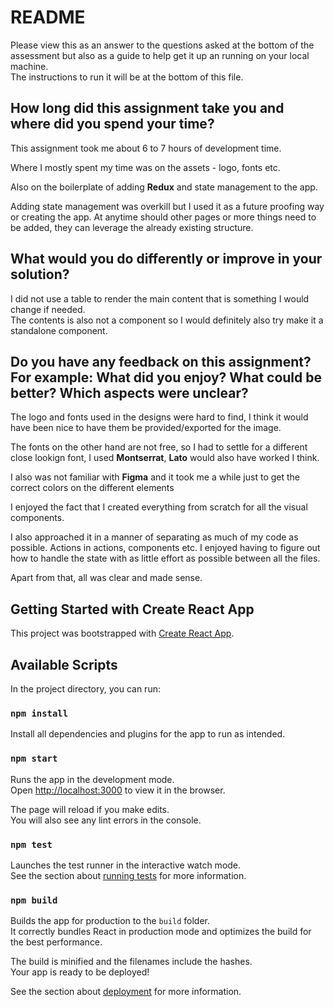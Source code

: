 # README

Please view this as an answer to the questions asked at the bottom of the assessment but also as a guide to help get it up an running on your local machine.\
The instructions to run it will be at the bottom of this file.

## How long did this assignment take you and where did you spend your time?

This assignment took me about 6 to 7 hours of development time.

Where I mostly spent my time was on the assets - logo, fonts etc.

Also on the boilerplate of adding **Redux** and state management to the app.

Adding state management was overkill but I used it as a future proofing way or creating the app. At anytime should other pages or more things need to be added, they can leverage the already existing structure.

## What would you do differently or improve in your solution?

I did not use a table to render the main content that is something I would change if needed.\
The contents is also not a component so I would definitely also try make it a standalone component.

## Do you have any feedback on this assignment? For example: What did you enjoy? What could be better? Which aspects were unclear?

The logo and fonts used in the designs were hard to find, I think it would have been nice to have them be provided/exported for the image.

The fonts on the other hand are not free, so I had to settle for a different close lookign font, I used **Montserrat**, **Lato** would also have worked I think.

I also was not familiar with **Figma** and it took me a while just to get the correct colors on the different elements

I enjoyed the fact that I created everything from scratch for all the visual components.

I also approached it in a manner of separating as much of my code as possible. Actions in actions, components etc. I enjoyed having to figure out how to handle the state with as little effort as possible between all the files.

Apart from that, all was clear and made sense.

## Getting Started with Create React App

This project was bootstrapped with [Create React App](https://github.com/facebook/create-react-app).

## Available Scripts

In the project directory, you can run:

### `npm install`

Install all dependencies and plugins for the app to run as intended.

### `npm start`

Runs the app in the development mode.\
Open [http://localhost:3000](http://localhost:3000) to view it in the browser.

The page will reload if you make edits.\
You will also see any lint errors in the console.

### `npm test`

Launches the test runner in the interactive watch mode.\
See the section about [running tests](https://facebook.github.io/create-react-app/docs/running-tests) for more information.

### `npm build`

Builds the app for production to the `build` folder.\
It correctly bundles React in production mode and optimizes the build for the best performance.

The build is minified and the filenames include the hashes.\
Your app is ready to be deployed!

See the section about [deployment](https://facebook.github.io/create-react-app/docs/deployment) for more information.
